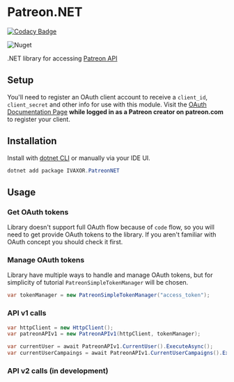 # Patreon.NET

[![Codacy Badge](https://api.codacy.com/project/badge/Grade/2d817284f92d4115811d495306f79796)](https://app.codacy.com/gh/ivaxor/Patreon.NET?utm_source=github.com&utm_medium=referral&utm_content=ivaxor/Patreon.NET&utm_campaign=Badge_Grade)

![Nuget](https://img.shields.io/nuget/dt/IVAXOR.PatreonNET?label=NuGet)

.NET library for accessing [Patreon API](https://docs.patreon.com)

## Setup
You'll need to register an OAuth client account to receive a `client_id`, `client_secret` and other info for use with this module.
Visit the [OAuth Documentation Page](https://docs.patreon.com/#oauth) **while logged in as a Patreon creator on patreon.com** to register your client.

## Installation
Install with [dotnet CLI]([https://www.npmjs.com](https://learn.microsoft.com/en-us/dotnet/core/tools/)) or manually via your IDE UI.
```powershell
dotnet add package IVAXOR.PatreonNET
```

## Usage
### Get OAuth tokens
Library doesn't support full OAuth flow because of `code` flow, so you will need to get provide OAuth tokens to the library.
If you aren't familiar with OAuth concept you should check it first.

### Manage OAuth tokens
Library have multiple ways to handle and manage OAuth tokens, but for simplicity of tutorial `PatreonSimpleTokenManager` will be chosen.
```csharp
var tokenManager = new PatreonSimpleTokenManager("access_token");
```

### API v1 calls
```csharp
var httpClient = new HttpClient();
var patreonAPIv1 = new PatreonAPIv1(httpClient, tokenManager);

var currentUser = await PatreonAPIv1.CurrentUser().ExecuteAsync();
var currentUserCampaings = await PatreonAPIv1.CurrentUserCampaigns().ExecuteAsync();
```

### API v2 calls (in development)
